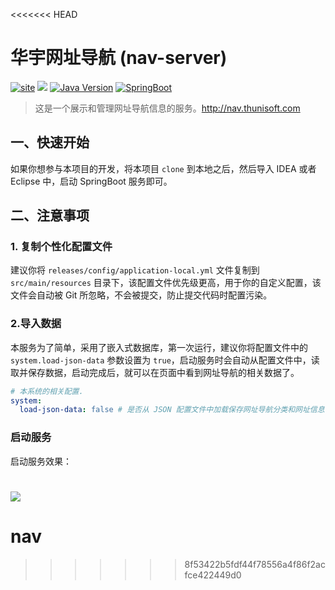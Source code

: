 <<<<<<< HEAD
# 华宇网址导航 (nav-server)

[![site](http://badge.thunisoft.com/badge/site-nav.thunisoft.com-orange.svg?logo=paper-plane)](http://nav.thunisoft.com) [![](http://badge.thunisoft.com/badge/%E8%AE%AE%E9%A2%98-issue-hotpink.svg?logo=bell)](http://open.thunisoft.com/openhub/nav-server/issues) [![Java Version](http://badge.thunisoft.com//badge/Java-1.8-blue.svg)](http://badge.thunisoft.com//badge/Java-1.8-blue.svg) [![SpringBoot](http://badge.thunisoft.com/badge/SpringBoot-2.3.2-.svg)](http://badge.thunisoft.com/badge/SpringBoot-2.3.2-.svg)

> 这是一个展示和管理网址导航信息的服务。http://nav.thunisoft.com

## 一、快速开始

如果你想参与本项目的开发，将本项目 `clone` 到本地之后，然后导入 IDEA 或者 Eclipse 中，启动 SpringBoot 服务即可。

## 二、注意事项

### 1. 复制个性化配置文件

建议你将 `releases/config/application-local.yml` 文件复制到 `src/main/resources` 目录下，该配置文件优先级更高，用于你的自定义配置，该文件会自动被 Git 所忽略，不会被提交，防止提交代码时配置污染。

### 2.导入数据

本服务为了简单，采用了嵌入式数据库，第一次运行，建议你将配置文件中的 `system.load-json-data` 参数设置为 `true`，启动服务时会自动从配置文件中，读取并保存数据，启动完成后，就可以在页面中看到网址导航的相关数据了。

```yaml
# 本系统的相关配置.
system:
  load-json-data: false # 是否从 JSON 配置文件中加载保存网址导航分类和网址信息.
```

### 启动服务

启动服务效果：

![](http://bed.thunisoft.com:9000/ibed/2020/08/04/ARx5Q7nTl.png)
=======
# nav
>>>>>>> 8f53422b5fdf44f78556a4f86f2acfce422449d0
